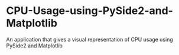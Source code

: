 # CPU-Usage-using-PySide2-and-Matplotlib
An application that gives a visual representation of CPU usage using PySide2 and Matplotlib

